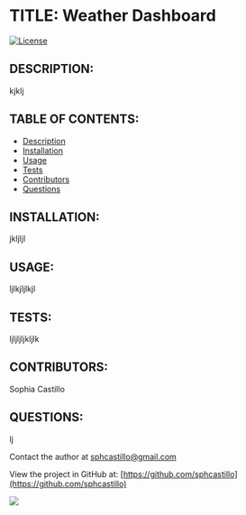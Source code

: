 
  # TITLE: Weather Dashboard
  
 [![License](https://img.shields.io/badge/License-Boost%201.0-lightblue.svg)](https://www.boost.org/LICENSE_1_0.txt)

  ## DESCRIPTION:
  kjklj

  ## TABLE OF CONTENTS:
  - [Description](#description)
  - [Installation](#installation)
  - [Usage](#usage)
  - [Tests](#tests)
  - [Contributors](#contributors)
  - [Questions](#questions)


  ## INSTALLATION:
  jkljljl

 ## USAGE:
  ljlkjljlkjl

 ## TESTS:
  ljljljljkljlk

 ## CONTRIBUTORS:
  Sophia Castillo

  ## QUESTIONS:
  lj

  
 Contact the author at sphcastillo@gmail.com
  
 View the project in GitHub at: [https://github.com/sphcastillo](https://github.com/sphcastillo)
 
  
 <img src="https://avatars1.githubusercontent.com/u/41237903?v=4"/>




